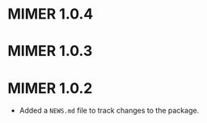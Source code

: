 # MIMER 1.0.4

# MIMER 1.0.3

# MIMER 1.0.2

* Added a `NEWS.md` file to track changes to the package.
